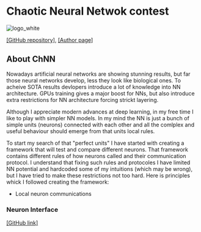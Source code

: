 # Chaotic Neural Netwok contest
![logo_white](https://user-images.githubusercontent.com/39711437/128076420-c9792357-3d45-4978-84cf-a1b98a036100.png)

[[GitHub repository]](https://github.com/dimitree54/ChNN), [[Author page]](https://github.com/dimitree54)

## About ChNN
Nowadays artificial neural networks are showing stunning results, but far those neural networks develop, less they look like biological ones. To acheive SOTA results devlopers introduce a lot of knowledge into NN architecture. GPUs training gives a major boost for NNs, but also introduce extra restrictions for NN architecture forcing strickt layering.

Although I appreciate modern advances at deep learning, in my free time I like to play with simpler NN models. In my mind the NN is just a bunch of simple units (neurons) connected with each other and all the comlplex and useful behaviour should emerge from that units local rules.

To start my search of that "perfect units" I have started with creating a framework that will test and compare different neurons. That framework contains different rules of how neurons called and their communication protocol. I understand that fixing such rules and protocoles I have limited NN potential and hardcoded some of my intuitions (which may be wrong), but I have tried to make these restrictions not too hard. Here is principles whick I followed creating the framework:
 - Local neuron communications

### Neuron Interface
[[GitHub link]](https://github.com/dimitree54/ChNN/blob/master/library/main/we/rashchenko/neurons/Neuron.kt)
